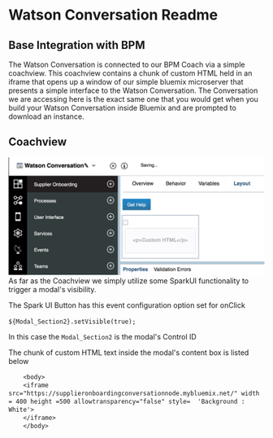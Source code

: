 # Watson Conversation Readme

## Base Integration with BPM
The Watson Conversation is connected to our BPM Coach via a simple coachview. This coachview contains a chunk of custom HTML held in an iframe that opens up a window of our simple bluemix microserver that presents a simple interface to the Watson Conversation. The Conversation we are accessing here is the exact same one that you would get when you build your Watson Conversation inside Bluemix and are prompted to download an instance.


## Coachview

![WatsonConversationCV](docs/watson-conversation.png)
As far as the Coachview we simply utilize some SparkUI functionality to trigger a modal's visibility.

The Spark UI Button has this event configuration option set for onClick

`${Modal_Section2}.setVisible(true);`

In this case the `Modal_Section2` is the modal's Control ID

The chunk of custom HTML text inside the modal's content box is listed below

```
    <body>
    <iframe src="https://supplieronboardingconversationnode.mybluemix.net/" width = 400 height =500 allowtransparency="false" style=  'Background : White'>
    </iframe>
    </body>
```
